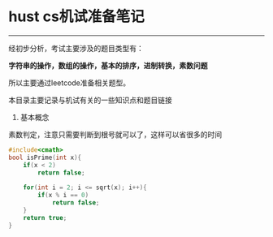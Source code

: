 # hust cs机试准备笔记


---

经初步分析，考试主要涉及的题目类型有：

**字符串的操作，数组的操作，基本的排序，进制转换，素数问题**

所以主要通过leetcode准备相关题型。

本目录主要记录与机试有关的一些知识点和题目链接

1. 基本概念

素数判定，注意只需要判断到根号就可以了，这样可以省很多的时间

```cpp
#include<cmath>
bool isPrime(int x){
    if(x < 2)
        return false;
    
    for(int i = 2; i <= sqrt(x); i++){
        if(x % i == 0)
            return false;
    }
    return true;
}
```